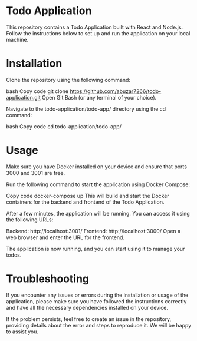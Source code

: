 # Todo Application
This repository contains a Todo Application built with React and Node.js. Follow the instructions below to set up and run the application on your local machine.

# Installation
Clone the repository using the following command:

bash
Copy code
git clone https://github.com/abuzar7266/todo-application.git
Open Git Bash (or any terminal of your choice).

Navigate to the todo-application/todo-app/ directory using the cd command:

bash
Copy code
cd todo-application/todo-app/
# Usage
Make sure you have Docker installed on your device and ensure that ports 3000 and 3001 are free.

Run the following command to start the application using Docker Compose:

Copy code
docker-compose up
This will build and start the Docker containers for the backend and frontend of the Todo Application.

After a few minutes, the application will be running. You can access it using the following URLs:

Backend: http://localhost:3001/
Frontend: http://localhost:3000/
Open a web browser and enter the URL for the frontend.

The application is now running, and you can start using it to manage your todos.

# Troubleshooting
If you encounter any issues or errors during the installation or usage of the application, please make sure you have followed the instructions correctly and have all the necessary dependencies installed on your device.

If the problem persists, feel free to create an issue in the repository, providing details about the error and steps to reproduce it. We will be happy to assist you.
